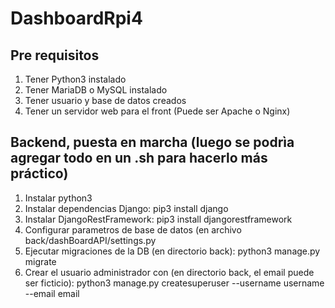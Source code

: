 # DashboardRpi4


## Pre requisitos
1. Tener Python3 instalado
2. Tener MariaDB o MySQL instalado
3. Tener usuario y base de datos creados
4. Tener un servidor web para el front (Puede ser Apache o Nginx)

## Backend, puesta en marcha (luego se podrìa agregar todo en un .sh para hacerlo más práctico)
1. Instalar python3
2. Instalar dependencias Django: pip3 install django
3. Instalar DjangoRestFramework: pip3 install djangorestframework
4. Configurar parametros de base de datos (en archivo back/dashBoardAPI/settings.py
5. Ejecutar migraciones de la DB (en directorio back): python3 manage.py migrate
6. Crear el usuario administrador con (en directorio back, el email puede ser ficticio): python3 manage.py createsuperuser --username username --email email 
